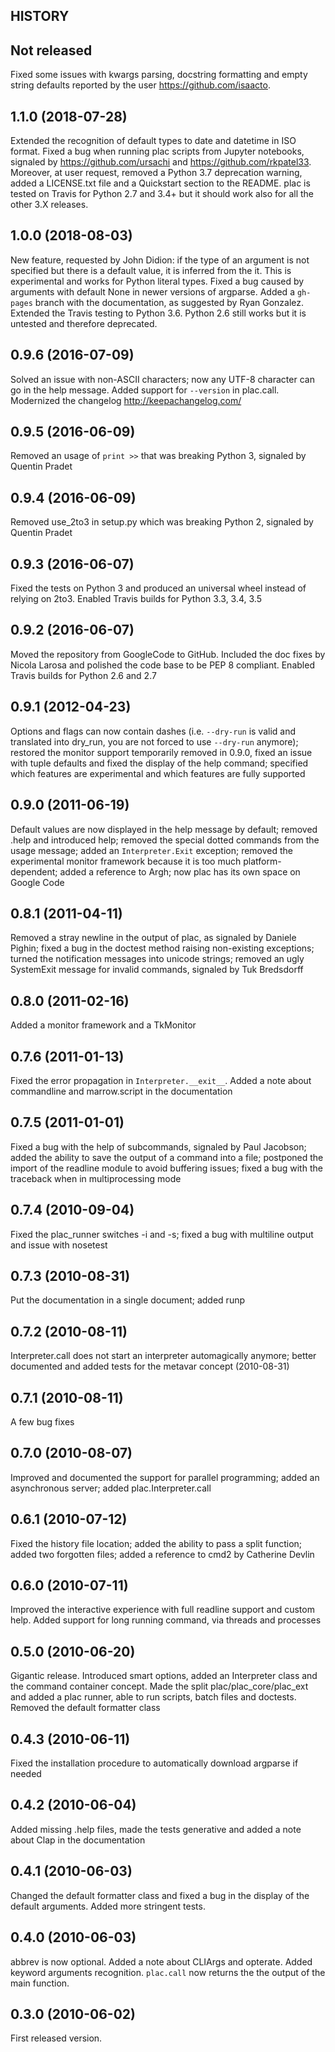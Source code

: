 HISTORY
-------

## Not released

Fixed some issues with kwargs parsing, docstring formatting and empty
string defaults reported by the user https://github.com/isaacto.

## 1.1.0 (2018-07-28)

Extended the recognition of default types to date and datetime in ISO
format. Fixed a bug when running plac scripts from Jupyter notebooks,
signaled by https://github.com/ursachi and https://github.com/rkpatel33.
Moreover, at user request, removed a Python 3.7 deprecation warning,
added a LICENSE.txt file and a Quickstart section to the README. plac
is tested on Travis for Python 2.7 and 3.4+ but it should work also
for all the other 3.X releases.

## 1.0.0 (2018-08-03)

New feature, requested by John Didion: if the type of an
argument is not specified but there is a default value, it is inferred from
the it. This is experimental and works for Python literal types.
Fixed a bug caused by arguments with default None in newer versions of argparse.
Added a `gh-pages` branch with the documentation, as suggested by Ryan Gonzalez.
Extended the Travis testing to Python 3.6. Python 2.6 still works but it is
untested and therefore deprecated.

## 0.9.6  (2016-07-09)

Solved an issue with non-ASCII characters; now any UTF-8 character
can go in the help message. Added support for `--version` in plac.call.
Modernized the changelog http://keepachangelog.com/

## 0.9.5 (2016-06-09)

Removed an usage of `print >>` that was breaking Python 3, signaled
by Quentin Pradet

## 0.9.4 (2016-06-09)

Removed use_2to3 in setup.py which was breaking Python 2, signaled
by Quentin Pradet

## 0.9.3 (2016-06-07)

Fixed the tests on Python 3 and produced an universal wheel instead of
relying on 2to3. Enabled Travis builds for Python 3.3, 3.4, 3.5

## 0.9.2 (2016-06-07)

Moved the repository from GoogleCode to GitHub. Included the doc fixes
by Nicola Larosa and polished the code base to be PEP 8 compliant.
Enabled Travis builds for Python 2.6 and 2.7

## 0.9.1 (2012-04-23)

Options and flags can now contain dashes (i.e. ``--dry-run`` is valid and
translated into dry_run, you are not forced to use ``--dry-run`` anymore); 
restored the monitor support temporarily removed in 0.9.0, fixed an issue
with tuple defaults and fixed the display of the help command; specified
which features are experimental and which features are fully supported

## 0.9.0 (2011-06-19)

Default values are now displayed in the help message by default;
removed .help and introduced help; removed the special dotted
commands from the usage message; added an ``Interpreter.Exit``
exception; removed the experimental monitor framework because
it is too much platform-dependent; added a reference
to Argh; now plac has its own space on Google Code

## 0.8.1 (2011-04-11)

Removed a stray newline in the output of plac, as signaled
by Daniele Pighin; fixed a bug in the doctest method raising
non-existing exceptions; turned the notification messages into
unicode strings; removed an ugly SystemExit message
for invalid commands, signaled by Tuk Bredsdorff

## 0.8.0 (2011-02-16)

Added a monitor framework and a TkMonitor

## 0.7.6 (2011-01-13)

Fixed the error propagation in ``Interpreter.__exit__``.
Added a note about commandline and marrow.script in the documentation

## 0.7.5 (2011-01-01)

Fixed a bug with the help of subcommands, signaled by Paul Jacobson;
added the ability to save the output of a command into a file; postponed
the import of the readline module to avoid buffering issues; fixed a
bug with the traceback when in multiprocessing mode

## 0.7.4 (2010-09-04)

Fixed the plac_runner switches -i and -s; fixed a bug with multiline
output and issue with nosetest

## 0.7.3 (2010-08-31)

Put the documentation in a single document; added runp

## 0.7.2 (2010-08-11)

Interpreter.call does not start an interpreter automagically anymore;
better documented and added tests for the metavar concept (2010-08-31)

## 0.7.1 (2010-08-11)

A few bug fixes

## 0.7.0 (2010-08-07)

Improved and documented the support for parallel programming;
added an asynchronous server; added plac.Interpreter.call

## 0.6.1 (2010-07-12)

Fixed the history file location; added the ability to pass a split
function; added two forgotten files; added a reference to cmd2 by 
Catherine Devlin

## 0.6.0 (2010-07-11)

Improved the interactive experience with full readline support and
custom help. Added support for long running command, via threads and
processes

## 0.5.0 (2010-06-20)

Gigantic release. Introduced smart options, added an Interpreter class
and the command container concept. Made the split plac/plac_core/plac_ext
and added a plac runner, able to run scripts, batch files and doctests.
Removed the default formatter class

## 0.4.3 (2010-06-11)

Fixed the installation procedure to automatically download argparse
if needed

## 0.4.2 (2010-06-04)

Added missing .help files, made the tests generative and added a
note about Clap in the documentation

## 0.4.1 (2010-06-03)

Changed the default formatter class and fixed a bug in the
display of the default arguments. Added more stringent tests.

## 0.4.0 (2010-06-03)

abbrev is now optional. Added a note about CLIArgs and opterate.
Added keyword arguments recognition. ``plac.call`` now returns the
the output of the main function.

## 0.3.0 (2010-06-02)

First released version.
